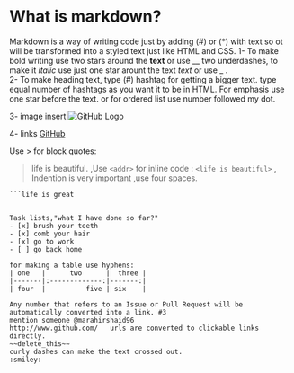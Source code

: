 # What is markdown?
Markdown is a way of writing code just by adding (#) or (*) with text so ot will be transformed into a styled text just like HTML and CSS.
1- To make bold writing use two stars around the **text** or use __ two underdashes, to make it *italic* use just one star arount the text *text* or use _ . </br>
 2- To make heading text, type (#) hashtag for getting a bigger text. type equal number of hashtags as you want it to be in HTML.
 For emphasis use one star before the text.   or for ordered list use number followed my dot.

3- image insert ![GitHub Logo](https://images.unsplash.com/photo-1464982326199-86f32f81b211?ixlib=rb-1.2.1&auto=format&fit=crop&w=500&q=60)
 
4- links [GitHub](https://www.google.com/)

Use > for block quotes:
> life is beautiful.
,Use `<addr>` for inline code :
`<life is beautiful>` 
  ,  Indention is very important ,use four spaces.
``` use this sympol for highlighting.
```life is great


Task lists,"what I have done so far?"
- [x] brush your teeth
- [x] comb your hair
- [x] go to work
- [ ] go back home

for making a table use hyphens:
| one   |      two      |  three |
|-------|:-------------:|-------:|
| four  |          five | six    |
  
Any number that refers to an Issue or Pull Request will be automatically converted into a link. #3
mention someone @marahirshaid96
http://www.github.com/   urls are converted to clickable links directly.
~~delete_this~~
curly dashes can make the text crossed out.
:smiley:



